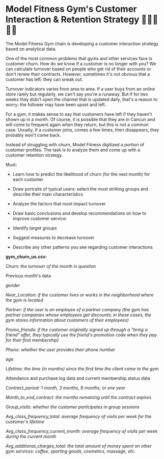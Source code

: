 # Model Fitness Gym's Customer Interaction & Retention Strategy 🏋🏻‍♀️💪🏻

The Model Fitness Gym chain is developing a customer interaction strategy based on analytical data.

One of the most common problems that gyms and other services face is customer churn. How do we know if a customer is no longer with you? We can calculate turnover based on people who get rid of their accounts or don't renew their contracts. However, sometimes it's not obvious that a customer has left: they can sneak out.

Turnover indicators varies from area to area. If a user buys from an online store rarely but regularly, we can't say you're a runaway. But if for two weeks they didn't open the channel that is updated daily, that's a reason to worry: the follower may have been upset and left.

For a gym, it makes sense to say that customers have left if they haven't shown up in a month. Of course, it is possible that they are in Cancun and will come to frequent again when they return, but this is not a common case. Usually, if a customer joins, comes a few times, then disappears, they probably won't come back.

Instead of struggling with churn, Model Fitness digitized a portion of customer profiles. The task is to analyze them and come up with a customer retention strategy.

Must:

- Learn how to predict the likelihood of churn (for the next month) for each customer

- Draw portraits of typical users: select the most striking groups and describe their main characteristics

- Analyze the factors that most impact turnover

- Draw basic conclusions and develop recommendations on how to improve customer service:

- Identify target groups

- Suggest measures to decrease turnover

- Describe any other patterns you see regarding customer interactions

**gym_churn_us.csv:**

*Churn: the turnover of the month in question*

Previous month's data

*gender*

*Near_Location: if the customer lives or works in the neighborhood where the gym is located*

*Partner: if the user is an employee of a partner company (the gym has partner companies whose employees get discounts; in these cases, the gym stores information about customers of their employees)*

*Promo_friends: if the customer originally signed up through a "bring a friend" offer, they typically use the friend's promotion code when they pay for their first membership)*

*Phone: whether the user provides their phone number*

*age*

*Lifetime: the time (in months) since the first time the client came to the gym*

Attendance and purchase log data and current membership status data

*Contract_period: 1 month, 3 months, 6 months, or one year*

*Month_to_end_contract: the months remaining until the contract expires*

*Group_visits: whether the customer participates in group sessions*

*Avg_class_frequency_total: average frequency of visits per week for the customer's lifetime*

*Avg_class_frequency_current_month: average frequency of visits per week during the current month*

*Avg_additional_charges_total: the total amount of money spent on other gym services: coffee, sporting goods, cosmetics, massage, etc.*
